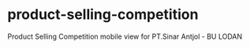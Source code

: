 # product-selling-competition
Product Selling Competition mobile view for PT.Sinar Antjol - BU LODAN
